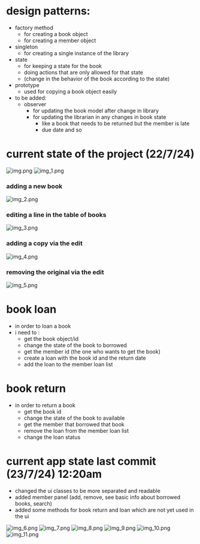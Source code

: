 # design patterns:
* factory method 
  * for creating a book object
  * for creating a member object
* singleton
  * for creating a single instance of the library
* state
  * for keeping a state for the book
  * doing actions that are only allowed for that state
  * (change in the behavior of the book according to the state)
* prototype
  * used for copying a book object easily
* to be added:
  * observer
    * for updating the book model after change in library
    * for updating the librarian in any changes in book state
      * like a book that needs to be returned but the member is late
      * due date and so

# current state of the project (22/7/24)
![img.png](readmeImages/img.png)
![img_1.png](readmeImages/img_1.png)
### adding a new book
![img_2.png](readmeImages/img_2.png)
### editing a line in the table of books
![img_3.png](readmeImages/img_3.png)
### adding a copy via the edit
![img_4.png](readmeImages/img_4.png)
### removing the original via the edit
![img_5.png](readmeImages/img_5.png)



# book loan
* in order to loan a book
* i need to :
  * get the book object/id 
  * change the state of the book to borrowed
  * get the member id (the one who wants to get the book)
  * create a loan with the book id and the return date
  * add the loan to the member loan list
# book return
* in order to return a book
  * get the book id
  * change the state of the book to available
  * get the member that borrowed that book
  * remove the loan from the member loan list
  * change the loan status

# current app state last commit (23/7/24) 12:20am
- changed the ui classes to be more separated and readable
- added member panel (add, remove, see basic info about borrowed books, search)
- added some methods for book return and loan which are not yet used in the ui

![img_6.png](readmeImages/img_6.png)
![img_7.png](readmeImages/img_7.png)
![img_8.png](readmeImages/img_8.png)
![img_9.png](readmeImages/img_9.png)
![img_10.png](readmeImages/img_10.png)
![img_11.png](readmeImages/img_11.png)